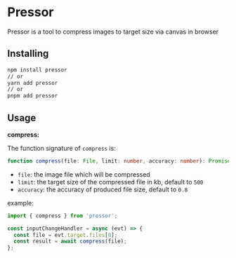 # Pressor

Pressor is a tool to compress images to target size via canvas in browser

## Installing

```sh
npm install pressor
// or
yarn add pressor
// or
pnpm add pressor
```

## Usage

**compress:**

The function signature of `compress` is:

```ts
function compress(file: File, limit: number, accuracy: number): Promise<File>;
```

- `file`: the image file which will be compressed
- `limit`: the target size of the compressed file in kb, default to `500`
- `accuracy`: the accuracy of produced file size, default to `0.8`

example:

```ts
import { compress } from 'pressor';

const inputChangeHandler = async (evt) => {
  const file = evt.target.files[0];
  const result = await compress(file);
};
```
